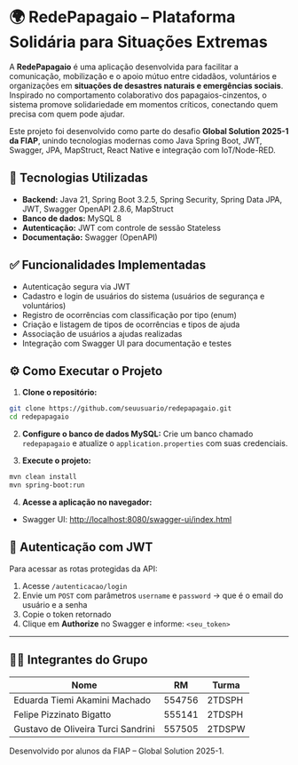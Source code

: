 # 🌍 RedePapagaio – Plataforma Solidária para Situações Extremas

A **RedePapagaio** é uma aplicação desenvolvida para facilitar a comunicação, mobilização e o apoio mútuo entre cidadãos, voluntários e organizações em **situações de desastres naturais e emergências sociais**. Inspirado no comportamento colaborativo dos papagaios-cinzentos, o sistema promove solidariedade em momentos críticos, conectando quem precisa com quem pode ajudar.

Este projeto foi desenvolvido como parte do desafio **Global Solution 2025-1 da FIAP**, unindo tecnologias modernas como Java Spring Boot, JWT, Swagger, JPA, MapStruct, React Native e integração com IoT/Node-RED.

## 🧰 Tecnologias Utilizadas

- **Backend:** Java 21, Spring Boot 3.2.5, Spring Security, Spring Data JPA, JWT, Swagger OpenAPI 2.8.6, MapStruct
- **Banco de dados:** MySQL 8
- **Autenticação:** JWT com controle de sessão Stateless
- **Documentação:** Swagger (OpenAPI)

## ✅ Funcionalidades Implementadas

- Autenticação segura via JWT
- Cadastro e login de usuários do sistema (usuários de segurança e voluntários)
- Registro de ocorrências com classificação por tipo (enum)
- Criação e listagem de tipos de ocorrências e tipos de ajuda
- Associação de usuários a ajudas realizadas
- Integração com Swagger UI para documentação e testes

## ⚙️ Como Executar o Projeto

1. **Clone o repositório:**
```bash
git clone https://github.com/seuusuario/redepapagaio.git
cd redepapagaio
```

2. **Configure o banco de dados MySQL:**
Crie um banco chamado `redepapagaio` e atualize o `application.properties` com suas credenciais.

3. **Execute o projeto:**
```bash
mvn clean install
mvn spring-boot:run
```

4. **Acesse a aplicação no navegador:**
- Swagger UI: [http://localhost:8080/swagger-ui/index.html](http://localhost:8080/swagger-ui/index.html)

## 🔐 Autenticação com JWT

Para acessar as rotas protegidas da API:

1. Acesse `/autenticacao/login`
2. Envie um `POST` com parâmetros `username` e `password` -> que é o email do usuário e a senha
3. Copie o token retornado
4. Clique em **Authorize** no Swagger e informe: `<seu_token>`

---

## 👨‍💻 Integrantes do Grupo

| Nome                                      | RM       | Turma  |
|-------------------------------------------|----------|--------|
| Eduarda Tiemi Akamini Machado             | 554756   | 2TDSPH |
| Felipe Pizzinato Bigatto                  | 555141   | 2TDSPH |
| Gustavo de Oliveira Turci Sandrini        | 557505   | 2TDSPW |


Desenvolvido por alunos da FIAP – Global Solution 2025-1.  
